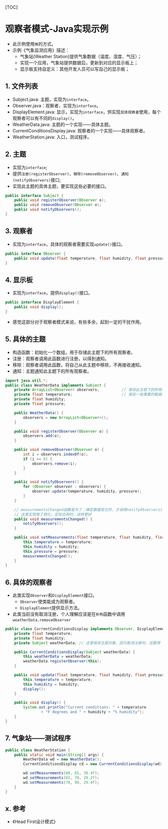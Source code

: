[TOC]

# 观察者模式-Java实现示例
* 此示例使用`推`的方式。
* 示例《气象监测应用》描述：
    * 气象站(Weather Station)提供气象数据（温度、湿度、气压）；
    * 实现一个应用，气象站提供数据后，更新到对应的显示板上；
    * 显示板支持自定义：其他开发人员可以写自己的显示板；

## 1. 文件列表
* Subject.java: 主题，实现为`interface`。
* Observer.java：观察者，实现为`interface`。
* DisplayElement.java: 显示，实现为`interface`，供实现`具体观察者`使用，每个观察者可以有不同的`display()`。
* WeatherData.java: 主题的一个实现——具体主题。
* CurrentConditionsDisplay.java: 观察者的一个实现——具体观察者。
* WeatherStation.java: 入口，测试程序。


## 2. 主题
* 实现为`interface`;
* 提供`注册(registerObserver)`、`移除(removeObserver)`、`通知(notifyObservers)`接口;
* 实现此主题的具体主题，要实现这些必要的接口。
```java
public interface Subject {
    public void registerObserver(Observer o);
    public void removeObserver(Observer o);
    public void notifyObservers();
}
```

## 3. 观察者
* 实现为`interface`，具体的观察者需要实现`update()`接口。
```java
public interface Observer {
    public void update(float temperature, float humidity, float pressure);
}
```

## 4. 显示板
* 实现为`interface`，提供`display()`接口。
```java
public interface DisplayElement {
    public void display();
}
```
* 感觉这部分对于观察者模式来说，有些多余，起到一定的干扰作用。

## 5. 具体的主题
* 构造函数：初始化一个数组，用于存储此主题下的所有观察者。
* 注册：观察者调用此函数进行注册，以得到通知。
* 移除：观察者调用此函数，将自己从此主题中移除，不再接收通知。
* 通知：主题通知此主题下的所有观察者。
```java
import java.util.*;
public class WeatherData implements Subject {
    private ArrayList<Observer> observers;          // 保存此主题下的所有观察者。
    private float temperature;                      // 保存一些需要的数据
    private float humidity;
    private float pressure;

    public WeatherData() {
        observers = new ArrayList<Observer>();
    }

    public void registerObserver(Observer o) {
        observers.add(o);
    }

    public void removeObserver(Observer o) {
        int i = observers.indexOf(o);
        if (i >= 0) {
            observers.remove(i);
        }
    }

    public void notifyObservers() {
        for (Observer observer : observers) {
            observer.update(temperature, humidity, pressure);
        }
    }

    // measurementsChanged函数是为了：确定数据变化时，才调用notifyObservers()（而不是每次都直接调用）
    // 这里实现做了简化，实际应用时，这样更好
    public void measurementsChanged() {
        notifyObservers();
    }

    public void setMeasurements(float temperature, float humidity, float pressure) {
        this.temperature = temperature;
        this.humidity = humidity;
        this.pressure = pressure;
        measurementsChanged();
    }
}
```

## 6. 具体的观察者
* 此类实现`Observer`和`DisplayElement`接口。
    * `Observer`使类能成为观察者。
    * `DisplayElement`提供显示方法。
* 此类当前没有取消注册，个人理解应该是在`析构`函数中调用`weatherData.removeObserver`
```java
public class CurrentConditionsDisplay implements Observer, DisplayElement {
    private float temperature;
    private float humidity;
    private Subject weatherData; // 这里保存主题对象，因为取消注册时，还要用

    public CurrentConditionsDisplay(Subject weatherData) {
        this.weatherData = weatherData;
        weatherData.registerObserver(this);
    }

    public void update(float temperature, float humidity, float pressure) {
        this.temperature = temperature;
        this.humidity = humidity;
        display();
    }

    public void display() {
        System.out.println("Current conditions: " + temperature
                + "F degrees and " + humidity + "% humidity");
    }
}

```

## 7. 气象站——测试程序
```java
public class WeatherStation {
    public static void main(String[] args) {
        WeatherData wd = new WeatherData();                             // 具体的主题
        CurrentConditionsDisplay cd = new CurrentConditionsDisplay(wd); // 具体的观察者

        wd.setMeasurements(80, 65, 30.4f);
        wd.setMeasurements(82, 70, 29.2f);
        wd.setMeasurements(78, 90, 29.4f);
    }
}
```


## x. 参考
* 《Head First设计模式》




